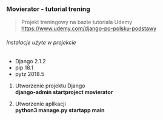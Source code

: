 ### Movierator - tutorial trening

> Projekt treningowy na bazie tutoriala Udemy https://www.udemy.com/django-po-polsku-podstawy

###### Instalacje użyte w projekcie

* Django 2.1.2
* pip 18.1
* pytz 2018.5
                                        
1. Utworzenie projektu Django           
**django-admin startproject movierator**    

2. Utworzenie aplikacji     
**python3 manage.py startapp main**





